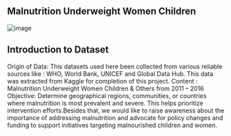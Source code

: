 ## Malnutrition Underweight Women Children
![image](https://github.com/Flora-oyl/Capstone-/assets/145516482/3dd52c05-827b-4981-af76-5edb0a311935)


## Introduction to Dataset
Origin of Data: This datasets used here been collected from various reliable sources like : WHO, World Bank, UNICEF and Global Data Hub. This data was extracted from Kaggle for completion of this project.
Content : Malnutrition Underweight Women Children & Others from 2011 – 2016
Objective: Determine geographical regions, communities, or countries where malnutrition is most prevalent and severe. This helps prioritize intervention efforts.Besides that, we would like to raise awareness about the importance of addressing malnutrition and advocate for policy changes and funding to support initiatives targeting malnourished children and women.









